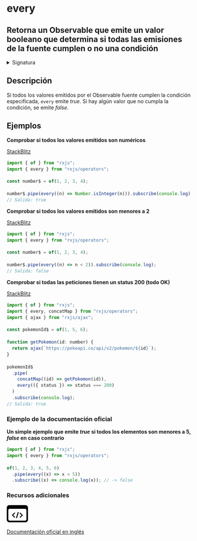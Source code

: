 # every

## Retorna un Observable que emite un valor booleano que determina si todas las emisiones de la fuente cumplen o no una condición

<details>

<summary>Signatura</summary>

#### Firma

`every<T>(predicate: (value: T, index: number, source: Observable<T>) => boolean, thisArg?: any): OperatorFunction<T, boolean>`

#### Parámetros

#### Retorna

`OperatorFunction<T, boolean>`: Un Observable de un solo valor booleano que determina si todos los elementos del Observable fuente cumplen la condición especificada.

</details>

## Descripción

Si todos los valores emitidos por el Observable fuente cumplen la condición especificada, `every` emite _true_. Si hay algún valor que no cumpla la condición, se emite _false_.

## Ejemplos

**Comprobar si todos los valores emitidos son numéricos**

[StackBlitz](https://stackblitz.com/edit/rxjs-every-1?file=index.ts)

```javascript
import { of } from "rxjs";
import { every } from "rxjs/operators";

const number$ = of(1, 2, 3, 4);

number$.pipe(every((n) => Number.isInteger(n))).subscribe(console.log);
// Salida: true
```

**Comprobar si todos los valores emitidos son menores a 2**

[StackBlitz](https://stackblitz.com/edit/rxjs-every-2?file=index.ts)

```javascript
import { of } from "rxjs";
import { every } from "rxjs/operators";

const number$ = of(1, 2, 3, 4);

number$.pipe(every((n) => n < 2)).subscribe(console.log);
// Salida: false
```

**Comprobar si todas las peticiones tienen un status 200 (todo OK)**

[StackBlitz](https://stackblitz.com/edit/rxjs-every-3?file=index.ts)

```javascript
import { of } from "rxjs";
import { every, concatMap } from "rxjs/operators";
import { ajax } from "rxjs/ajax";

const pokemonId$ = of(1, 5, 6);

function getPokemon(id: number) {
  return ajax(`https://pokeapi.co/api/v2/pokemon/${id}`);
}

pokemonId$
  .pipe(
    concatMap((id) => getPokemon(id)),
    every(({ status }) => status === 200)
  )
  .subscribe(console.log);
// Salida: true
```

### Ejemplo de la documentación oficial

**Un simple ejemplo que emite **_**true**_** si todos los elementos son menores a 5, **_**false**_** en caso contrario**

```javascript
import { of } from "rxjs";
import { every } from "rxjs/operators";

of(1, 2, 3, 4, 5, 6)
  .pipe(every((x) => x < 5))
  .subscribe((x) => console.log(x)); // -> false
```

### Recursos adicionales

[![Source code](assets/icons/source-code.png)](https://github.com/ReactiveX/rxjs/blob/master/src/internal/operators/every.ts)

[Documentación oficial en inglés](https://rxjs.dev/api/operators/every)
